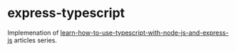 # express-typescript

Implemenation of [learn-how-to-use-typescript-with-node-js-and-express-js](https://www.becomebetterprogrammer.com/learn-how-to-use-typescript-with-node-js-and-express-js/) articles series.
